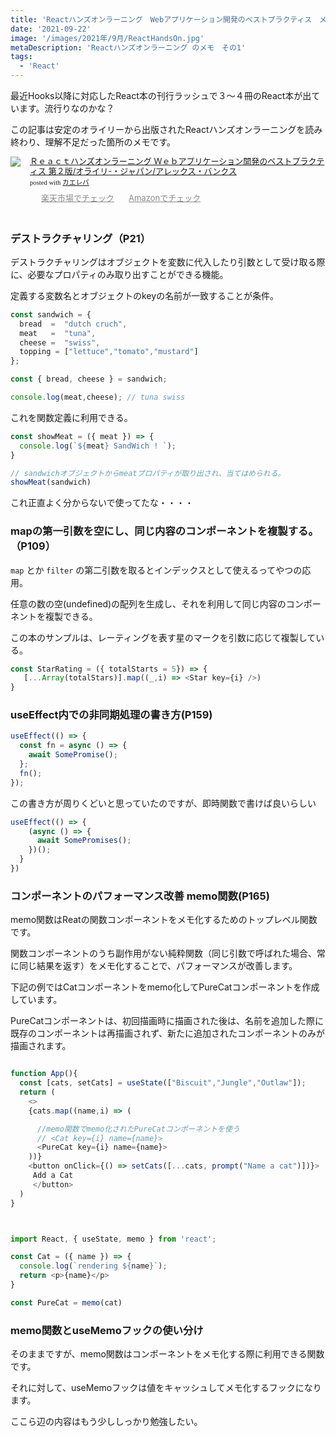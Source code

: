 ```yaml
---
title: 'Reactハンズオンラーニング　Webアプリケーション開発のベストプラクティス　メモ①'
date: '2021-09-22'
image: '/images/2021年/9月/ReactHandsOn.jpg'
metaDescription: 'Reactハンズオンラーニング のメモ　その1'
tags:
  - 'React'
---
```


最近Hooks以降に対応したReact本の刊行ラッシュで３〜４冊のReact本が出ています。流行りなのかな？

この記事は安定のオライリーから出版されたReactハンズオンラーニングを読み終わり、理解不足だった箇所のメモです。

<div class="kaerebalink-box" style="text-align:left;padding-bottom:20px;font-size:small;zoom: 1;overflow: hidden;"><div class="kaerebalink-image" style="float:left;margin:0 15px 10px 0;"><a href="https://hb.afl.rakuten.co.jp/hgc/g0000019.bsg2d228.g0000019.bsg2eb1d/kaereba_main_202109281123592525?pc=https%3A%2F%2Fproduct.rakuten.co.jp%2Fproduct%2F-%2F682d962ce902b483e088fa7ccedea27d%2F&m=http%3A%2F%2Fm.product.rakuten.co.jp%2Fproduct%2F682d962ce902b483e088fa7ccedea27d%2F" target="_blank" rel="nofollow" ><img src="https://thumbnail.image.rakuten.co.jp/ran/img/2001/0009/784/873/119/380/20010009784873119380_1.jpg?_ex=320x320" style="border: none;" /></a></div><div class="kaerebalink-info" style="line-height:120%;zoom: 1;overflow: hidden;"><div class="kaerebalink-name" style="margin-bottom:10px;line-height:120%"><a href="https://hb.afl.rakuten.co.jp/hgc/g0000019.bsg2d228.g0000019.bsg2eb1d/kaereba_main_202109281123592525?pc=https%3A%2F%2Fproduct.rakuten.co.jp%2Fproduct%2F-%2F682d962ce902b483e088fa7ccedea27d%2F&m=http%3A%2F%2Fm.product.rakuten.co.jp%2Fproduct%2F682d962ce902b483e088fa7ccedea27d%2F" target="_blank" rel="nofollow" >Ｒｅａｃｔハンズオンラーニング Ｗｅｂアプリケーション開発のベストプラクティス  第２版/オライリ-・ジャパン/アレックス・バンクス</a><div class="kaerebalink-powered-date" style="font-size:8pt;margin-top:5px;font-family:verdana;line-height:120%">posted with <a href="https://kaereba.com" rel="nofollow" target="_blank">カエレバ</a></div></div><div class="kaerebalink-detail" style="margin-bottom:5px;"></div><div class="kaerebalink-link1" style="margin-top:10px;opacity: .50;filter: alpha(opacity=50);-ms-filter: "alpha(opacity=50)";-khtml-opacity: .50;-moz-opacity: .50;"><div class="shoplinkrakuten" style="display:inline;margin-right:5px;background: url('//img.yomereba.com/kl.gif') 0 -50px no-repeat;padding: 2px 0 2px 18px;white-space: nowrap;"><a href="https://hb.afl.rakuten.co.jp/hgc/g0000019.bsg2d228.g0000019.bsg2eb1d/kaereba_main_202109281123592525?pc=https%3A%2F%2Fproduct.rakuten.co.jp%2Fproduct%2F-%2F682d962ce902b483e088fa7ccedea27d%2F&m=http%3A%2F%2Fm.product.rakuten.co.jp%2Fproduct%2F682d962ce902b483e088fa7ccedea27d%2F" target="_blank" rel="nofollow" >楽天市場でチェック</a></div><div class="shoplinkamazon" style="display:inline;margin-right:5px;background: url('//img.yomereba.com/kl.gif') 0 0 no-repeat;padding: 2px 0 2px 18px;white-space: nowrap;"><a href="https://www.amazon.co.jp/gp/search?keywords=React%20%E3%83%8F%E3%83%B3%E3%82%BA%E3%82%AA%E3%83%B3&__mk_ja_JP=%E3%82%AB%E3%82%BF%E3%82%AB%E3%83%8A&tag=blogtukki-22" target="_blank" rel="nofollow" >Amazonでチェック</a></div></div></div><div class="booklink-footer" style="clear: left"></div></div>

### デストラクチャリング（P21）
デストラクチャリングはオブジェクトを変数に代入したり引数として受け取る際に、必要なプロパティのみ取り出すことができる機能。

定義する変数名とオブジェクトのkeyの名前が一致することが条件。

```javascript
const sandwich = {
  bread  =  "dutch cruch",
  meat   =  "tuna",
  cheese =  "swiss",
  topping = ["lettuce","tomato","mustard"]
};

const { bread, cheese } = sandwich;

console.log(meat,cheese); // tuna swiss

```

これを関数定義に利用できる。

```javascript
const showMeat = ({ meat }) => {
  console.log(`${meat} SandWich ! `);
}

// sandwichオブジェクトからmeatプロパティが取り出され、当てはめられる。
showMeat(sandwich)
```

これ正直よく分からないで使ってたな・・・・


### mapの第一引数を空にし、同じ内容のコンポーネントを複製する。 （P109）

<code>map</code> とか <code>filter</code> の第二引数を取るとインデックスとして使えるってやつの応用。

任意の数の空(undefined)の配列を生成し、それを利用して同じ内容のコンポーネントを複製できる。

この本のサンプルは、レーティングを表す星のマークを引数に応じて複製している。

```javascript
const StarRating = ({ totalStarts = 5}) => {
   [...Array(totalStars)].map((_,i) => <Star key={i} />)
}
```

### useEffect内での非同期処理の書き方(P159)

```javascript
useEffect(() => {
  const fn = async () => {
    await SomePromise();
  };
  fn();
});
```

この書き方が周りくどいと思っていたのですが、即時関数で書けば良いらしい

```javascript
useEffect(() => {
    (async () => {
      await SomePromises();
    })();
  }
})
```

### コンポーネントのパフォーマンス改善 memo関数(P165)

memo関数はReatの関数コンポーネントをメモ化するためのトップレベル関数です。

関数コンポーネントのうち副作用がない純粋関数（同じ引数で呼ばれた場合、常に同じ結果を返す）をメモ化することで、パフォーマンスが改善します。

下記の例ではCatコンポーネントをmemo化してPureCatコンポーネントを作成しています。

PureCatコンポーネントは、初回描画時に描画された後は、名前を追加した際に既存のコンポーネントは再描画されず、新たに追加されたコンポーネントのみが描画されます。

```javascript

function App(){
  const [cats, setCats] = useState(["Biscuit","Jungle","Outlaw"]);
  return (
    <>
    {cats.map((name,i) => (

      //memo関数でmemo化されたPureCatコンポーネントを使う
      // <Cat key={i} name={name}>
      <PureCat key={i} name={name}>
    ))}
    <button onClick={() => setCats([...cats, prompt("Name a cat")])}>
     Add a Cat
     </button>
  )
}
```

```javascript


import React, { useState, memo } from 'react';

const Cat = ({ name }) => {
  console.log(`rendering ${name}`);
  return <p>{name}</p>
}

const PureCat = memo(cat)
```

### memo関数とuseMemoフックの使い分け

そのままですが、<red>memo関数</red>は<blue>コンポーネント</blue>をメモ化する際に利用できる関数です。

それに対して、<red>useMemoフック</red>は<blue>値</blue>をキャッシュしてメモ化するフックになります。

ここら辺の内容はもう少ししっかり勉強したい。

